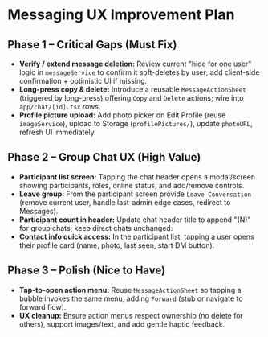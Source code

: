# Messaging UX Improvement Plan

## Phase 1 – Critical Gaps (Must Fix)
- **Verify / extend message deletion:** Review current "hide for one user" logic in `messageService` to confirm it soft-deletes by user; add client-side confirmation + optimistic UI if missing.
- **Long-press copy & delete:** Introduce a reusable `MessageActionSheet` (triggered by long-press) offering `Copy` and `Delete` actions; wire into `app/chat/[id].tsx` rows.
- **Profile picture upload:** Add photo picker on Edit Profile (reuse `imageService`), upload to Storage (`profilePictures/`), update `photoURL`, refresh UI immediately.

## Phase 2 – Group Chat UX (High Value)
- **Participant list screen:** Tapping the chat header opens a modal/screen showing participants, roles, online status, and add/remove controls.
- **Leave group:** From the participant screen provide `Leave Conversation` (remove current user, handle last-admin edge cases, redirect to Messages).
- **Participant count in header:** Update chat header title to append "(N)" for group chats; keep direct chats unchanged.
- **Contact info quick access:** In the participant list, tapping a user opens their profile card (name, photo, last seen, start DM button).

## Phase 3 – Polish (Nice to Have)
- **Tap-to-open action menu:** Reuse `MessageActionSheet` so tapping a bubble invokes the same menu, adding `Forward` (stub or navigate to forward flow).
- **UX cleanup:** Ensure action menus respect ownership (no delete for others), support images/text, and add gentle haptic feedback.

